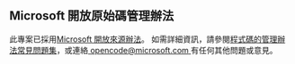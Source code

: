 ## <a name="microsoft-open-source-code-of-conduct"></a>Microsoft 開放原始碼管理辦法
此專案已採用[Microsoft 開放來源辦法](https://opensource.microsoft.com/codeofconduct/)。
如需詳細資訊，請參閱[程式碼的管理辦法常見問題集](https://opensource.microsoft.com/codeofconduct/faq/)，或連絡[ opencode@microsoft.com ](mailto:opencode@microsoft.com)有任何其他問題或意見。